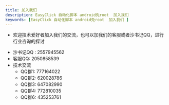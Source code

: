 ```yaml
---
title: 加入我们
description: EasyClick 自动化脚本 android免root  加入我们 
keywords: [EasyClick 自动化脚本 android免root  加入我们 ]
---
```


- 欢迎技术爱好者加入我们的交流，也可以加我们的客服或者沙书记QQ，进行行业咨询的探讨

* 沙书记QQ : 2557945562
* 客服QQ: 2050858539
* 技术交流 
    * QQ群1:  777164022
    * QQ群2:  620028786
    * QQ群3:  647082990
    * QQ群4:  772810035
    * QQ群6:  435253761

